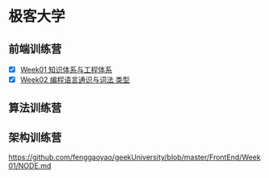 # 极客大学
## 前端训练营
 - [x] [Week01  知识体系与工程体系](FrontEnd/Week01/NODE.md)
 - [x] [Week02 编程语言通识与词法 类型](FrontEnd/Week02/NODE.md)
## 算法训练营
## 架构训练营

https://github.com/fenggaoyao/geekUniversity/blob/master/FrontEnd/Week01/NODE.md
